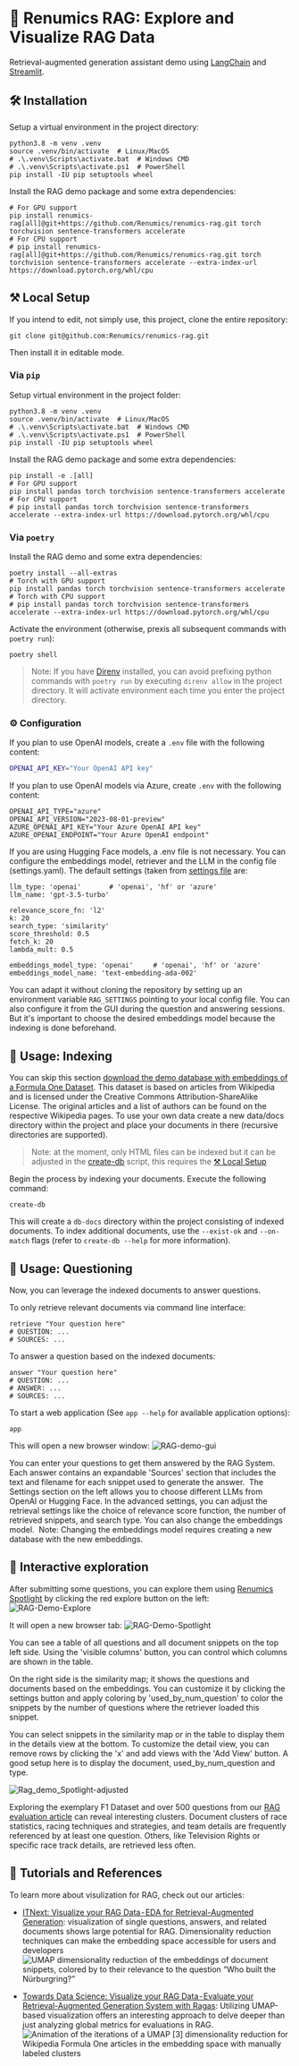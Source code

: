 # 🤖 Renumics RAG: Explore and Visualize RAG Data

Retrieval-augmented generation assistant demo using [LangChain](https://github.com/langchain-ai/langchain) and [Streamlit](https://github.com/streamlit/streamlit).

## 🛠️ Installation

Setup a virtual environment in the project directory:

```shell
python3.8 -m venv .venv
source .venv/bin/activate  # Linux/MacOS
# .\.venv\Scripts\activate.bat  # Windows CMD
# .\.venv\Scripts\activate.ps1  # PowerShell
pip install -IU pip setuptools wheel
```

Install the RAG demo package and some extra dependencies:

```shell
# For GPU support
pip install renumics-rag[all]@git+https://github.com/Renumics/renumics-rag.git torch torchvision sentence-transformers accelerate
# For CPU support
# pip install renumics-rag[all]@git+https://github.com/Renumics/renumics-rag.git torch torchvision sentence-transformers accelerate --extra-index-url https://download.pytorch.org/whl/cpu
```

## ⚒️ Local Setup

If you intend to edit, not simply use, this project, clone the entire repository:

```shell
git clone git@github.com:Renumics/renumics-rag.git
```

Then install it in editable mode.

### Via `pip`

Setup virtual environment in the project folder:

```shell
python3.8 -m venv .venv
source .venv/bin/activate  # Linux/MacOS
# .\.venv\Scripts\activate.bat  # Windows CMD
# .\.venv\Scripts\activate.ps1  # PowerShell
pip install -IU pip setuptools wheel
```

Install the RAG demo package and some extra dependencies:

```shell
pip install -e .[all]
# For GPU support
pip install pandas torch torchvision sentence-transformers accelerate
# For CPU support
# pip install pandas torch torchvision sentence-transformers accelerate --extra-index-url https://download.pytorch.org/whl/cpu
```

### Via `poetry`

Install the RAG demo and some extra dependencies:

```shell
poetry install --all-extras
# Torch with GPU support
pip install pandas torch torchvision sentence-transformers accelerate
# Torch with CPU support
# pip install pandas torch torchvision sentence-transformers accelerate --extra-index-url https://download.pytorch.org/whl/cpu
```

Activate the environment (otherwise, prexis all subsequent commands with `poetry run`):

```shell
poetry shell
```

> Note: If you have [Direnv](https://direnv.net/) installed, you can avoid prefixing python commands with `poetry run` by executing `direnv allow` in the project directory. It will activate environment each time you enter the project directory.

### ⚙️ Configuration

If you plan to use OpenAI models, create a `.env` file with the following content:

```bash
OPENAI_API_KEY="Your OpenAI API key"
```

If you plan to use OpenAI models via Azure, create `.env` with the following content:

```shell
OPENAI_API_TYPE="azure"
OPENAI_API_VERSION="2023-08-01-preview"
AZURE_OPENAI_API_KEY="Your Azure OpenAI API key"
AZURE_OPENAI_ENDPOINT="Your Azure OpenAI endpoint"
```

If you are using Hugging Face models, a .env file is not necessary. You can configure the embeddings model, retriever and the LLM in the config file (settings.yaml). The default settings (taken from [settings file](./settings.yaml) are:

```shell
llm_type: 'openai'       # 'openai', 'hf' or 'azure'
llm_name: 'gpt-3.5-turbo'

relevance_score_fn: 'l2'
k: 20
search_type: 'similarity'
score_threshold: 0.5
fetch_k: 20
lambda_mult: 0.5

embeddings_model_type: 'openai'     # 'openai', 'hf' or 'azure'
embeddings_model_name: 'text-embedding-ada-002'
```

You can adapt it without cloning the repository by setting up an environment variable `RAG_SETTINGS` pointing to your local config file. You can also configure it from the GUI during the question and answering sessions. But it's important to choose the desired embeddings model because the indexing is done beforehand.

## 🚀 Usage: Indexing

You can skip this section [download the demo database with embeddings of a Formula One Dataset](https://spotlightpublic.blob.core.windows.net/docs-data/rag_demo/docs-db.zip). This dataset is based on articles from Wikipedia and is licensed under the Creative Commons Attribution-ShareAlike License. The original articles and a list of authors can be found on the respective Wikipedia pages.
To use your own data create a new data/docs directory within the project and place your documents in there (recursive directories are supported).

> Note: at the moment, only HTML files can be indexed but it can be adjusted in the [create-db](assistant/cli/create_db.py) script, this requires the [⚒️ Local Setup](#⚒️-local-setup)

Begin the process by indexing your documents. Execute the following command:

```shell
create-db
```

This will create a `db-docs` directory within the project consisting of indexed documents. To index additional documents, use the `--exist-ok` and `--on-match` flags (refer to `create-db --help` for more information).

## 🚀 Usage: Questioning

Now, you can leverage the indexed documents to answer questions.

To only retrieve relevant documents via command line interface:

```shell
retrieve "Your question here"
# QUESTION: ...
# SOURCES: ...
```

To answer a question based on the indexed documents:

```shell
answer "Your question here"
# QUESTION: ...
# ANSWER: ...
# SOURCES: ...
```

To start a web application (See `app --help` for available application options):

```shell
app
```

This will open a new browser window:
![RAG-demo-gui](assets/img/RAG-demo-gui.png)

You can enter your questions to get them answered by the RAG System. Each answer contains an expandable 'Sources' section that includes the text and filename for each snippet used to generate the answer. 
The Settings section on the left allows you to choose different LLMs from OpenAI or Hugging Face. In the advanced settings, you can adjust the retrieval settings like the choice of relevance score function, the number of retrieved snippets, and search type. You can also change the embeddings model. 
Note: Changing the embeddings model requires creating a new database with the new embeddings.

## 🔎 Interactive exploration

After submitting some questions, you can explore them using [Renumics Spotlight](https://github.com/Renumics/spotlight) by clicking the red explore button on the left:
![RAG-Demo-Explore](assets/img/RAG-Demo-Explore.png)

It will open a new browser tab:
![RAG-Demo-Spotlight](assets/img/RAG-Demo-Spotlight.png)

You can see a table of all questions and all document snippets on the top left side. Using the 'visible columns' button, you can control which columns are shown in the table.

On the right side is the similarity map; it shows the questions and documents based on the embeddings. You can customize it by clicking the settings button and apply coloring by 'used_by_num_question' to color the snippets by the number of questions where the retriever loaded this snippet.

You can select snippets in the similarity map or in the table to display them in the details view at the bottom. To customize the detail view, you can remove rows by clicking the 'x' and add views with the 'Add View' button. A good setup here is to display the document, used_by_num_question and type.

![Rag_demo_Spotlight-adjusted](assets/img/Rag_demo_Spotlight-adjusted.png)

Exploring the exemplary F1 Dataset and over 500 questions from our [RAG evaluation article](https://towardsdatascience.com/visualize-your-rag-data-evaluate-your-retrieval-augmented-generation-system-with-ragas-fc2486308557) can reveal interesting clusters. Document clusters of race statistics, racing techniques and strategies, and team details are frequently referenced by at least one question. Others, like Television Rights or specific race track details, are retrieved less often.

## 🔎 Tutorials and References

To learn more about visulization for RAG, check out our articles:

- [ITNext: Visualize your RAG Data - EDA for Retrieval-Augmented Generation](https://itnext.io/visualize-your-rag-data-eda-for-retrieval-augmented-generation-0701ee98768f): visualization of single questions, answers, and related documents shows large potential for RAG. Dimensionality reduction techniques can make the embedding space accessible for users and developers
  ![UMAP dimensionality reduction of the embeddings of document snippets, colored by to their relevance to the question “Who built the Nürburgring?”](assets/img/rag1_ani.gif)

- [Towards Data Science: Visualize your RAG Data - Evaluate your Retrieval-Augmented Generation System with Ragas](https://towardsdatascience.com/visualize-your-rag-data-evaluate-your-retrieval-augmented-generation-system-with-ragas-fc2486308557): Utilizing UMAP-based visualization offers an interesting approach to delve deeper than just analyzing global metrics for evaluations in RAG.
  ![Animation of the iterations of a UMAP [3] dimensionality reduction for Wikipedia Formula One articles in the embedding space with manually labeled clusters](assets/img/rag2_ani.gif)
